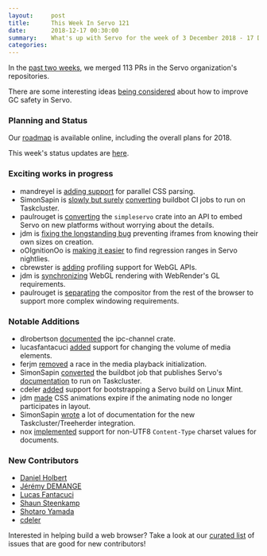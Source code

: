 ```yaml
---
layout:     post
title:      This Week In Servo 121
date:       2018-12-17 00:30:00
summary:    What's up with Servo for the week of 3 December 2018 - 17 December 2018
categories:
---
```


In the [past two weeks](https://github.com/pulls?utf8=%E2%9C%93&q=is%3Apr+is%3Amerged+closed%3A2018-12-03..2018-12-17+user%3Aservo+),
we merged 113 PRs in the Servo organization's repositories.

There are some interesting ideas [being considered](https://www.reddit.com/r/rust/comments/a69zh3/usefulness_of_asyncawait_for_gc_in_rust/) about how to improve GC safety in Servo.

### Planning and Status

Our [roadmap](https://github.com/servo/servo/wiki/Roadmap) is available online, including the overall plans for 2018.

This week's status updates are [here](https://build.servo.org/standups/).

### Exciting works in progress

- mandreyel is [adding support](https://github.com/servo/servo/pull/22478) for parallel CSS parsing.
- SimonSapin is [slowly but surely](https://github.com/servo/servo/pull/22459) [converting](https://github.com/servo/servo/pull/22464)  buildbot CI jobs to run on Taskcluster.
- paulrouget is [converting](https://github.com/servo/servo/pull/22428) the `simpleservo` crate into an API to embed Servo on new platforms without worrying about the details.
- jdm is [fixing the longstanding bug](https://github.com/servo/servo/pull/22395) preventing iframes from knowing their own sizes on creation.
- oOIgnitionOo is [making it easier](https://github.com/servo/servo/pull/22387) to find regression ranges in Servo nightlies.
- cbrewster is [adding](https://github.com/servo/servo/pull/22130) profiling support for WebGL APIs.
- jdm is [synchronizing](https://github.com/servo/servo/pull/21841) WebGL rendering with WebRender's GL requirements.
- paulrouget is [separating](https://github.com/servo/servo/pull/21808) the compositor from the rest of the browser to support more complex windowing requirements.

### Notable Additions

- dlrobertson [documented](https://github.com/servo/ipc-channel/pull/153) the ipc-channel crate.
- lucasfantacuci [added](https://github.com/servo/servo/pull/22324) support for changing the volume of media elements.
- ferjm [removed](https://github.com/servo/servo/pull/22433) a race in the media playback initialization.
- SimonSapin [converted](https://github.com/servo/servo/pull/22381) the buildbot job that publishes Servo's [documentation](https://doc.servo.org) to run on Taskcluster.
- cdeler [added](https://github.com/servo/servo/pull/22386) support for bootstrapping a Servo build on Linux Mint.
- jdm [made](https://github.com/servo/servo/pull/22389) CSS animations expire if the animating node no longer participates in layout.
- SimonSapin [wrote](https://github.com/servo/servo/pull/22424) a lot of documentation for the new Taskcluster/Treeherder integration.
- nox [implemented](https://github.com/servo/servo/pull/22432) support for non-UTF8 `Content-Type` charset values for documents.

### New Contributors

- [Daniel Holbert](https://github.com/dholbert)
- [Jérémy DEMANGE](https://github.com/demangejeremy)
- [Lucas Fantacuci](https://github.com/lucasfantacuci)
- [Shaun Steenkamp](https://github.com/technicalguy)
- [Shotaro Yamada](https://github.com/sinkuu)
- [cdeler](https://github.com/cdeler)

Interested in helping build a web browser? Take a look at our [curated list](https://starters.servo.org/) of issues that are good for new contributors!
